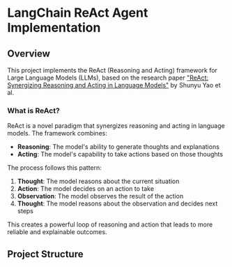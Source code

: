 # LangChain ReAct Agent Implementation

## Overview

This project implements the ReAct (Reasoning and Acting) framework for Large Language Models (LLMs), based on the research paper ["ReAct: Synergizing Reasoning and Acting in Language Models"](https://arxiv.org/abs/2210.03629) by Shunyu Yao et al.

### What is ReAct?

ReAct is a novel paradigm that synergizes reasoning and acting in language models. The framework combines:

- **Reasoning**: The model's ability to generate thoughts and explanations
- **Acting**: The model's capability to take actions based on those thoughts

The process follows this pattern:

1. **Thought**: The model reasons about the current situation
2. **Action**: The model decides on an action to take
3. **Observation**: The model observes the result of the action
4. **Thought**: The model reasons about the observation and decides next steps

This creates a powerful loop of reasoning and action that leads to more reliable and explainable outcomes.

## Project Structure
